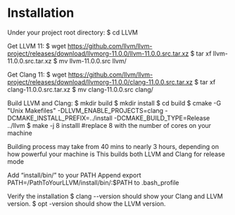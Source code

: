 # Installation
Under your project root directory:
$ cd LLVM

Get LLVM 11:
$ wget
https://github.com/llvm/llvm-project/releases/download/llvmorg-11.0.0/llvm-11.0.0.src.tar.xz
$ tar xf llvm-11.0.0.src.tar.xz
$ mv llvm-11.0.0.src llvm/

Get Clang 11:
$ wget https://github.com/llvm/llvm-project/releases/download/llvmorg-11.0.0/clang-11.0.0.src.tar.xz
$ tar xf clang-11.0.0.src.tar.xz
$ mv clang-11.0.0.src clang/

Build LLVM and Clang:
$ mkdir build
$ mkdir install
$ cd build
$ cmake -G "Unix Makefiles" -DLLVM_ENABLE_PROJECTS=clang -DCMAKE_INSTALL_PREFIX=../install -DCMAKE_BUILD_TYPE=Release ../llvm
$ make -j 8 installl  #replace 8 with the number of cores on your machine

Building process may take from 40 mins to nearly 3 hours, depending on how powerful your machine is
This builds both LLVM and Clang for release mode

Add “install/bin/” to your PATH 
Append export PATH=/PathToYourLLVM/install/bin/:$PATH to .bash_profile

Verify the installation
$ clang --version should show your Clang and LLVM version.
$ opt -version should show the LLVM version.
